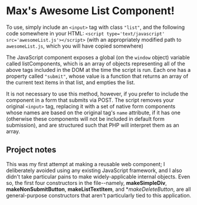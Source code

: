 # Max's Awesome List Component!

To use, simply include an `<input>` tag with class `"list"`, and the following code somewhere in your HTML: ```<script type='text/javascript' src='awesomeList.js'></script>``` (with an appropriately modified path to `awesomeList.js`, which you will have copied somewhere)

The JavaScript component exposes a global (on the `window` object) variable called listComponents, which is an array of objects representing all of the above tags included in the DOM at the time the script is run. Each one has a property called `"submit"`, whose value is a function that returns an array of the current text items in that list, and empties the list.

It is not necessary to use this method, however, if you prefer to include the component in a form that submits via POST. The script removes your original `<input>` tag, replacing it with a set of native form components whose names are based on the original tag's `name` attribute, if it has one (otherwise these components will not be included in default form submission), and are structured such that PHP will interpret them as an array.

## Project notes

This was my first attempt at making a reusable web component; I deliberately avoided using any existing JavaScript framework, and I also didn't take particular pains to make widely-applicable internal objects. Even so, the first four constructors in the file--namely, **makeSimpleDiv**, **makeNonSubmitButton**, **makeListTextItem**, and **makeDeleteButton*, are all general-purpose constructors that aren't particularly tied to this application.
